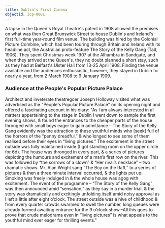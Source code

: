 ```yaml
---
title: Dublin's First Cinema
objectid: icp-0001
---
```


A lapse in the Queen's Royal Theatre's patent in 1908 allowed the premises on what was then Great Brunswick Street to house Dublin's and Ireland's first full-time year-round film venue. The building was hired by the Colonial Picture Combine, which had been touring through Britain and Ireland with its headline act, the Australian proto-feature The Story of the Kelly Gang (Tait, 1906). They spent Christmas week 1907 at the Alhambra in Sandgate, and when they arrived at the Queen's, they no doubt planned a short stay, such as they had at Belfast's Ulster Hall from 13-25 April 1908. Finding the venue available and the audiences enthusiastic, however, they stayed in Dublin for nearly a year, from 2 March 1908 to 9 January 1909. 

### Audience at the People's Popular Picture Palace

Architect and inveterate theatregoer Joseph Holloway visited what was advertised as the "People's Popular Picture Palace" on its opening night and offered a fascinating account in his diary: "As I am always interested in all matters appertaining to the stage in Dublin I went down to sample the first evening shows, & found the entrances to the cheaper parts of the house thronged with small boys eager to gain admittance – The Story of the Kelly Gang evidently was the attraction to these youthful minds who [seek] full of the horrors of the “penny dreadful,” & who longed to see some of them realised before their eyes in “living pictures.”  The excitement in the street outside was fully maintained inside (I got standing room on the upper circle for 6d).  The house was thronged in every part, & a series of pictures depicting the humours and excitement of a man’s first row on the river.  This was followed by “the sorrows of a clown” & “Her rival’s necklace” – two dramatic shows.  Mr. Alan Wright sang “The Boy on the Raft,” to a series of pictures & then a three minute interval occurred, & the lights put up.  Smoking was freely indulged in & the whole house was agog with excitement.  The event of the programme – “The Story of the Kelly Gang” was then announced amid “sensation,” as they say in a murder trial, & the story was dramatically and excitingly unfolding itself amid noisy approval as I left a little after eight o’clock.  The street outside was a hive of childhood & from every quarter crowds swarmed to swell the number, long queues were already formed awaiting entrance for the 9 o’clock show.–All this goes to prove that crude melodrama even in “living pictures” is what appeals to the youthful mind ever eager for thrilling events." 
